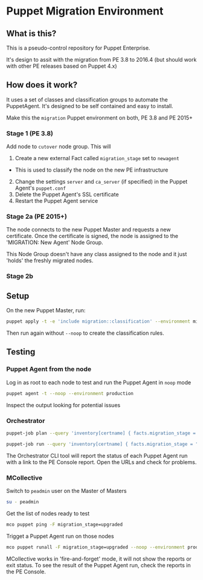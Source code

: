 # Puppet Migration Environment

## What is this?

This is a pseudo-control repository for Puppet Enterprise.

It's design to assit with the migration from PE 3.8 to 2016.4 (but should work with other PE releases based on Puppet 4.x)



## How does it work?

It uses a set of classes and classification groups to automate the PuppetAgent. It's designed to be self contained and easy to install.



Make this the `migration` Puppet environment on both, PE 3.8 and PE 2015+

### Stage 1 (PE 3.8)

Add node to `cutover` node group. This will

 1. Create a new external Fact called `migration_stage` set to `newagent`
   - This is used to classify the node on the new PE infrastructure
 2. Change the settings `server` and `ca_server` (if specified) in the Puppet Agent's `puppet.conf`
 3. Delete the Puppet Agent's SSL certificate
 4. Restart the Puppet Agent service

### Stage 2a (PE 2015+)

The node connects to the new Puppet Master and requests a new certificate. Once the certificate is signed, the node is assigned to the 'MIGRATION: New Agent' Node Group.

This Node Group doesn't have any class assigned to the node and it just 'holds' the freshly migrated nodes.

### Stage 2b



## Setup

On the new Puppet Master, run:

```bash
puppet apply -t -e 'include migration::classification' --environment migration --noop
```

Then run again without `--noop` to create the classification rules.



## Testing

### Puppet Agent from the node

Log in as root to each node to test and run the Puppet Agent in `noop` mode

```bash
puppet agent -t --noop --environment production
```

Inspect the output looking for potential issues

### Orchestrator

```bash
puppet-job plan --query 'inventory[certname] { facts.migration_stage = "upgraded" }' --environment production
```

```bash
puppet-job run --query 'inventory[certname] { facts.migration_stage = "upgraded" }' --environment production --noop
```

The Orchestrator CLI tool will report the status of each Puppet Agent run with a link to the PE Console report. Open the URLs and check for problems.

### MCollective

Switch to `peadmin` user on the Master of Masters

```bash
su - peadmin
```

Get the list of nodes ready to test

```bash
mco puppet ping -F migration_stage=upgraded
```


Trigget a Puppet Agent run on those nodes

```bash
mco puppet runall -F migration_stage=upgraded --noop --environment production 5
```

MCollective works in 'fire-and-forget' mode, it will not show the reports or exit status. To see the result of the Puppet Agent run, check the reports in the PE Console.


